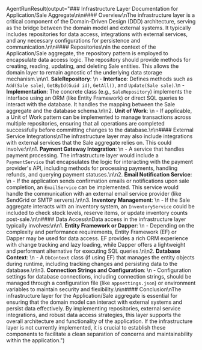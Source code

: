 AgentRunResult(output="### Infrastructure Layer Documentation for Application/Sale Aggregate\n\n#### Overview\nThe infrastructure layer is a critical component of the Domain-Driven Design (DDD) architecture, serving as the bridge between the domain model and external systems. It typically includes repositories for data access, integrations with external services, and any necessary configurations for persistence and communication.\n\n#### Repositories\nIn the context of the Application/Sale aggregate, the repository pattern is employed to encapsulate data access logic. The repository should provide methods for creating, reading, updating, and deleting Sale entities. This allows the domain layer to remain agnostic of the underlying data storage mechanism.\n\n1. **SaleRepository**: \n   - **Interface**: Defines methods such as `Add(Sale sale)`, `GetById(Guid id)`, `GetAll()`, and `Update(Sale sale)`.\n   - **Implementation**: The concrete class (e.g., `SaleRepository`) implements the interface using an ORM (like Entity Framework) or direct SQL queries to interact with the database. It handles the mapping between the Sale aggregate and the database schema.\n\n2. **Unit of Work**: \n   - If applicable, a Unit of Work pattern can be implemented to manage transactions across multiple repositories, ensuring that all operations are completed successfully before committing changes to the database.\n\n#### External Service Integrations\nThe infrastructure layer may also include integrations with external services that the Sale aggregate relies on. This could involve:\n\n1. **Payment Gateway Integration**: \n   - A service that handles payment processing. The infrastructure layer would include a `PaymentService` that encapsulates the logic for interacting with the payment provider's API, including methods for processing payments, handling refunds, and querying payment statuses.\n\n2. **Email Notification Service**: \n   - If the application sends confirmation emails or notifications upon sale completion, an `EmailService` can be implemented. This service would handle the communication with an external email service provider (like SendGrid or SMTP servers).\n\n3. **Inventory Management**: \n   - If the Sale aggregate interacts with an inventory system, an `InventoryService` could be included to check stock levels, reserve items, or update inventory counts post-sale.\n\n#### Data Access\nData access in the infrastructure layer typically involves:\n\n1. **Entity Framework or Dapper**: \n   - Depending on the complexity and performance requirements, Entity Framework (EF) or Dapper may be used for data access. EF provides a rich ORM experience with change tracking and lazy loading, while Dapper offers a lightweight and performant alternative for executing SQL queries.\n\n2. **Database Context**: \n   - A `DbContext` class (if using EF) that manages the entity objects during runtime, including tracking changes and persisting data to the database.\n\n3. **Connection Strings and Configuration**: \n   - Configuration settings for database connections, including connection strings, should be managed through a configuration file (like `appsettings.json`) or environment variables to maintain security and flexibility.\n\n#### Conclusion\nThe infrastructure layer for the Application/Sale aggregate is essential for ensuring that the domain model can interact with external systems and persist data effectively. By implementing repositories, external service integrations, and robust data access strategies, this layer supports the overall architecture and functionality of the application. If the infrastructure layer is not currently implemented, it is crucial to establish these components to facilitate a clean separation of concerns and maintainability within the application.")